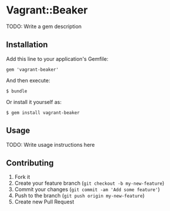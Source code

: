 # Vagrant::Beaker

TODO: Write a gem description

## Installation

Add this line to your application's Gemfile:

    gem 'vagrant-beaker'

And then execute:

    $ bundle

Or install it yourself as:

    $ gem install vagrant-beaker

## Usage

TODO: Write usage instructions here

## Contributing

1. Fork it
2. Create your feature branch (`git checkout -b my-new-feature`)
3. Commit your changes (`git commit -am 'Add some feature'`)
4. Push to the branch (`git push origin my-new-feature`)
5. Create new Pull Request
